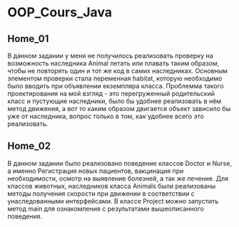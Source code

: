 ﻿# OOP_Cours_Java

## Home_01
В данном задании у меня не получилось реализовать проверку на возможность наследника Animal летать или плавать таким образом, чтобы не повторять один и тот же код в самих наследниках. Основным элементом проверки стала переменная habitat, которую необходимо было вводить при объявлении екземпляра класса.
Проблемма такого проектирования на мой взгляд - это перегруженный родительский класс и пустующие наследники, было бы удобнее реализовать в нём метод движения, а вот то каким образом двигается объект зависило бы уже от наследника, вопрос только в том, как удобнее всего это реализовать.

## Home_02
В данном задании было реализовано поведение классов Doctor и Nurse, а именно Регистрация новых пациентов, вакцинация при необходимости, осмотр на выявление болезней, а так же лечение.
Для классов животных, наследников класса Animals были реализованы методы получения скорости при движении в соответствии с унаследованными интерфейсами.
В классе Project можно запустить метод main для ознакомления с результатами вышеописанного поведения.
